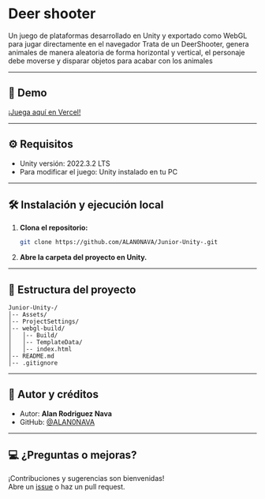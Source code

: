 # Deer shooter

Un juego de plataformas desarrollado en Unity y exportado como WebGL para jugar directamente en el navegador
Trata de un DeerShooter, genera animales de manera aleatoria de forma horizontal y vertical, el personaje debe moverse y disparar objetos para acabar con los animales

---

## 🚀 Demo

[¡Juega aquí en Vercel!](https://tu-url-vercel.vercel.app)

---

## ⚙️ Requisitos

- Unity versión: 2022.3.2 LTS
- Para modificar el juego: Unity instalado en tu PC

---

## 🛠 Instalación y ejecución local

1. **Clona el repositorio:**
   ```sh
   git clone https://github.com/ALAN0NAVA/Junior-Unity-.git
   ```
2. **Abre la carpeta del proyecto en Unity.**
---

## 📁 Estructura del proyecto

```
Junior-Unity-/
│-- Assets/
│-- ProjectSettings/
│-- webgl-build/
│   │-- Build/
│   │-- TemplateData/
│   │-- index.html
│-- README.md
│-- .gitignore
```

---

## 👤 Autor y créditos

- Autor: **Alan Rodriguez Nava**
- GitHub: [@ALAN0NAVA](https://github.com/ALAN0NAVA)

---

## 💻 ¿Preguntas o mejoras?

¡Contribuciones y sugerencias son bienvenidas!  
Abre un [issue](https://github.com/ALAN0NAVA/Junior-Unity-/issues) o haz un pull request.
